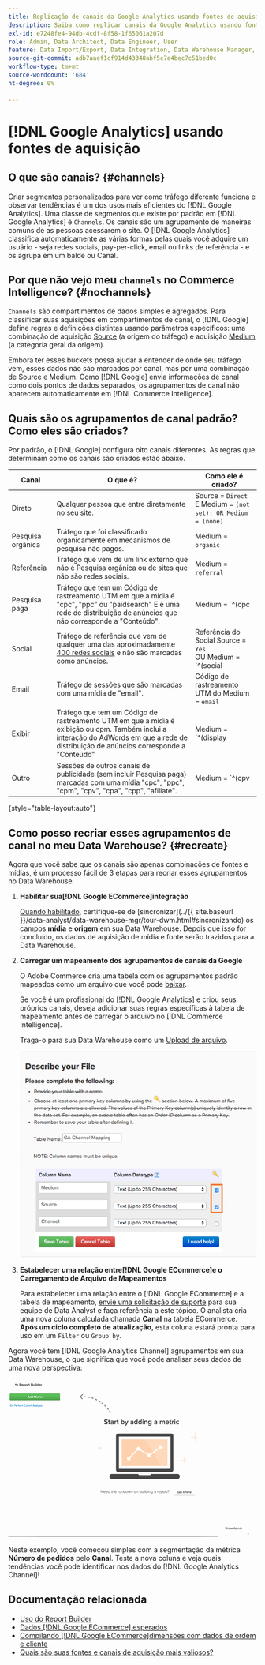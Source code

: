 ```yaml
---
title: Replicação de canais da Google Analytics usando fontes de aquisição
description: Saiba como replicar canais da Google Analytics usando fontes de aquisição.
exl-id: e7248fe4-94db-4cdf-8f58-1f65061a207d
role: Admin, Data Architect, Data Engineer, User
feature: Data Import/Export, Data Integration, Data Warehouse Manager, Commerce Tables
source-git-commit: adb7aaef1cf914d43348abf5c7e4bec7c51bed0c
workflow-type: tm+mt
source-wordcount: '684'
ht-degree: 0%

---
```


# [!DNL Google Analytics] usando fontes de aquisição

## O que são canais? {#channels}

Criar segmentos personalizados para ver como tráfego diferente funciona e observar tendências é um dos usos mais eficientes do [!DNL Google Analytics]. Uma classe de segmentos que existe por padrão em [!DNL Google Analytics] é `Channels`. Os canais são um agrupamento de maneiras comuns de as pessoas acessarem o site.  O [!DNL Google Analytics] classifica automaticamente as várias formas pelas quais você adquire um usuário - seja redes sociais, pay-per-click, email ou links de referência - e os agrupa em um balde ou Canal.

## Por que não vejo meu `channels` no Commerce Intelligence? {#nochannels}

`Channels` são compartimentos de dados simples e agregados. Para classificar suas aquisições em compartimentos de canal, o [!DNL Google] define regras e definições distintas usando parâmetros específicos: uma combinação de aquisição [Source](https://support.google.com/analytics/answer/1033173?hl=en) (a origem do tráfego) e aquisição [Medium](https://support.google.com/analytics/answer/6099206?hl=en) (a categoria geral da origem).

Embora ter esses buckets possa ajudar a entender de onde seu tráfego vem, esses dados não são marcados por canal, mas por uma combinação de Source e Medium. Como [!DNL Google] envia informações de canal como dois pontos de dados separados, os agrupamentos de canal não aparecem automaticamente em [!DNL Commerce Intelligence].

## Quais são os agrupamentos de canal padrão? Como eles são criados?

Por padrão, o [!DNL Google] configura oito canais diferentes. As regras que determinam como os canais são criados estão abaixo.

| **Canal** | **O que é?** | **Como ele é criado?** |
|---|---|---|
| Direto | Qualquer pessoa que entre diretamente no seu site. | Source = `Direct`<br>E Medium = `(not set); OR Medium = (none)` |
| Pesquisa orgânica | Tráfego que foi classificado organicamente em mecanismos de pesquisa não pagos. | Medium = `organic` |
| Referência | Tráfego que vem de um link externo que não é Pesquisa orgânica ou de sites que não são redes sociais. | Medium = `referral` |
| Pesquisa paga | Tráfego que tem um Código de rastreamento UTM em que a mídia é &quot;cpc&quot;, &quot;ppc&quot; ou &quot;paidsearch&quot; E é uma rede de distribuição de anúncios que não corresponde a &quot;Conteúdo&quot;. | Medium = `^(cpc|ppc|paidsearch)$`<br>AND Rede de Distribuição de Anúncios ≠ `Content` |
| Social | Tráfego de referência que vem de qualquer uma das aproximadamente [400 redes sociais](https://www.annielytics.com/blog/analytics/sites-google-analytics-includes-in-social-reports/) e não são marcadas como anúncios. | Referência do Social Source = `Yes`<br>OU Medium = `^(social|social-network|social-media|sm|social network|social media)$` |
| Email | Tráfego de sessões que são marcadas com uma mídia de &quot;email&quot;. | Código de rastreamento UTM do Medium = `email` |
| Exibir | Tráfego que tem um Código de rastreamento UTM em que a mídia é exibição ou cpm. Também inclui a interação do AdWords em que a rede de distribuição de anúncios corresponde a &quot;Conteúdo&quot; | Medium = `^(display|cpm|banner)$`<br>OU Rede de Distribuição de Anúncios = `Content`<br>E Formato de Anúncio ≠ `Text` |
| Outro | Sessões de outros canais de publicidade (sem incluir Pesquisa paga) marcadas com uma mídia &quot;cpc&quot;, &quot;ppc&quot;, &quot;cpm&quot;, &quot;cpv&quot;, &quot;cpa&quot;, &quot;cpp&quot;, &quot;afiliate&quot;. | Medium = `^(cpv|cpa|cpp|content-text)$` |

{style="table-layout:auto"}

## Como posso recriar esses agrupamentos de canal no meu Data Warehouse? {#recreate}

Agora que você sabe que os canais são apenas combinações de fontes e mídias, é um processo fácil de 3 etapas para recriar esses agrupamentos no Data Warehouse.

1. **Habilitar sua[!DNL Google ECommerce]integração**

   [Quando habilitado](../importing-data/integrations/google-ecommerce.md), certifique-se de [sincronizar]&#x200B;(../{{ site.baseurl }}/data-analyst/data-warehouse-mgr/tour-dwm.html#sincronizando) os campos **mídia** e **origem** em sua Data Warehouse. Depois que isso for concluído, os dados de aquisição de mídia e fonte serão trazidos para a Data Warehouse.

1. **Carregar um mapeamento dos agrupamentos de canais da Google**

   O Adobe Commerce cria uma tabela com os agrupamentos padrão mapeados como um arquivo que você pode [baixar](../../assets/ga-channel-mapping.csv).

   Se você é um profissional do [!DNL Google Analytics] e criou seus próprios canais, deseja adicionar suas regras específicas à tabela de mapeamento antes de carregar o arquivo no [!DNL Commerce Intelligence].

   Traga-o para sua Data Warehouse como um [Upload de arquivo](../importing-data/connecting-data/using-file-uploader.md).

   ![](../../assets/Setting_Primary_Keys.png)

1. **Estabelecer uma relação entre[!DNL Google ECommerce]e o Carregamento de Arquivo de Mapeamentos**

   Para estabelecer uma relação entre o [!DNL Google ECommerce] e a tabela de mapeamento, [envie uma solicitação de suporte](../../guide-overview.md#Submitting-a-Support-Ticket) para sua equipe de Data Analyst e faça referência a este tópico. O analista cria uma nova coluna calculada chamada **Canal** na tabela ECommerce. **Após um ciclo completo de atualização**, esta coluna estará pronta para uso em um `Filter` ou `Group by`.

Agora você tem [!DNL Google Analytics Channel] agrupamentos em sua Data Warehouse, o que significa que você pode analisar seus dados de uma nova perspectiva:

![Segmentando a métrica Número de Pedidos por Canal](../../assets/GA_Channel_Gif.gif)

Neste exemplo, você começou simples com a segmentação da métrica **Número de pedidos** pelo **Canal**. Teste a nova coluna e veja quais tendências você pode identificar nos dados do [!DNL Google Analytics Channel]!

## Documentação relacionada

* [Uso do Report Builder](../../tutorials/using-visual-report-builder.md)
* [Dados [!DNL Google ECommerce] esperados](../importing-data/integrations/google-ecommerce-data.md)
* [Compilando [!DNL Google ECommerce]dimensões com dados de ordem e cliente](../data-warehouse-mgr/bldg-google-ecomm-dim.md)
* [Quais são suas fontes e canais de aquisição mais valiosos?](../analysis/most-value-source-channel.md)
